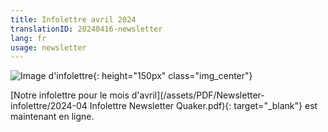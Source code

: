 ```yaml
---
title: Infolettre avril 2024
translationID: 20240416-newsletter
lang: fr
usage: newsletter
---
```

![Image d'infolettre](/assets/images/email-icon.avif){: height="150px" class="img_center"}

[Notre infolettre pour le mois d'avril](/assets/PDF/Newsletter-infolettre/2024-04 Infolettre Newsletter Quaker.pdf){: target="_blank"} est maintenant en ligne.
